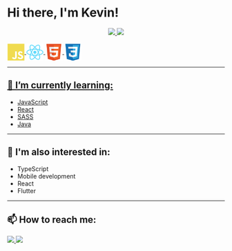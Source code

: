 <h1> Hi there, I'm Kevin! </h1>

<div align="center">
  <a href="https://github.com/alexsanderkevin">
  <img height="180em" src="https://github-readme-stats.vercel.app/api?username=alexsanderkevin&show_icons=true&theme=dracula&include_all_commits=true&count_private=true"/>
  <img height="180em" src="https://github-readme-stats.vercel.app/api/top-langs/?username=alexsanderkevin&layout=compact&langs_count=7&theme=dracula"/>
</div>
  
<div style="display: inline_block"><br>
  <img align="center" alt="Kevin-Js" height="40" width="40" src="https://raw.githubusercontent.com/devicons/devicon/master/icons/javascript/javascript-plain.svg">
  <img align="center" alt="Kevin-React" height="40" width="40" src="https://raw.githubusercontent.com/devicons/devicon/master/icons/react/react-original.svg">
  <img align="center" alt="Kevin-HTML" height="40" width="40" src="https://raw.githubusercontent.com/devicons/devicon/master/icons/html5/html5-original.svg">
  <img align="center" alt="Kevin-CSS" height="40" width="40" src="https://raw.githubusercontent.com/devicons/devicon/master/icons/css3/css3-original.svg">
  <hr>
</div>

<h2> 🌱 I’m currently learning: </h2>
  
  <ul>
    <li><a href="https://github.com/AlexsanderKevin/origamid-javascript">JavaScript</a>
    <li><a href="https://github.com/AlexsanderKevin/origamid-react">React</a>
    <li><a href="https://github.com/AlexsanderKevin/origamid-sass">SASS</a>
    <li><a href="https://github.com/AlexsanderKevin/spring-mvc-tutorial">Java</a>
  </ul>
  <hr>
  
<h2> 🌱 I'm also interested in: </h2>
   <ul>
    <li>TypeScript
    <li>Mobile development
    <li>React
    <li>Flutter
  </ul>
  <hr>

<h2> 📫 How to reach me: </h2>
  <div style="display: inline_block">
    <a href="mailto:kevin13348@gmail.com">
      <img src="https://img.shields.io/badge/Gmail-D14836?style=for-the-badge&logo=gmail&logoColor=white">
    </a>
    <a href="https://www.linkedin.com/in/kevin-alexsander-1610b91ab/">
      <img src="https://img.shields.io/badge/LinkedIn-0077B5?style=for-the-badge&logo=linkedin&logoColor=white">
    </a>
  </div>

